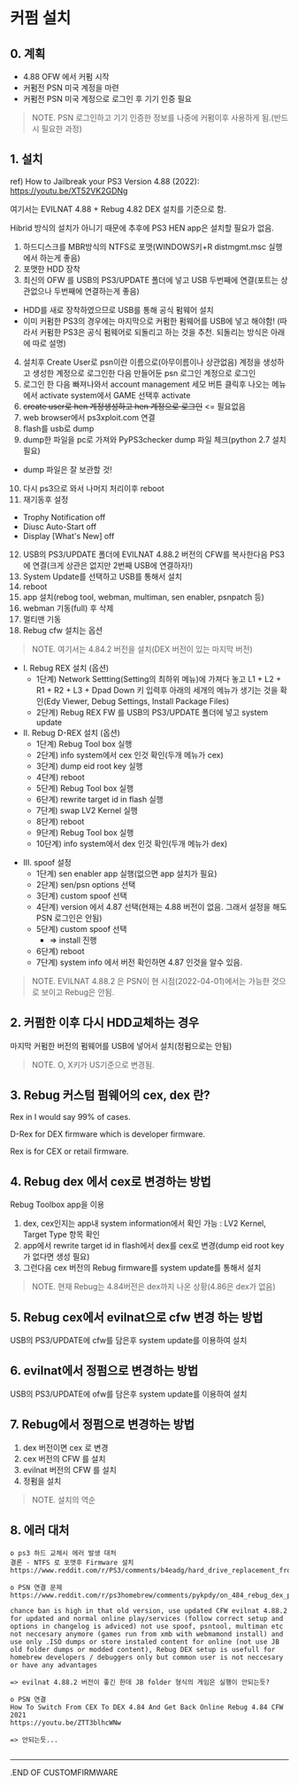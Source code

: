 # 커펌 설치

## 0. 계획
* 4.88 OFW 에서 커펌 시작
* 커펌전 PSN 미국 계정을 마련
* 커펌전 PSN 미국 계정으로 로그인 후 기기 인증 필요
> NOTE. PSN 로그인하고 기기 인증한 정보를 나중에 커펌이후 사용하게 됨.(반드시 필요한 과정)

## 1. 설치
ref) How to Jailbreak your PS3 Version 4.88 (2022):
      https://youtu.be/XT52VK2GDNg

여기서는 EVILNAT 4.88 + Rebug 4.82 DEX 설치를 기준으로 함. 

Hibrid 방식의 설치가 아니기 때문에 추후에 PS3 HEN app은 설치할 필요가 없음.

1. 하드디스크를 MBR방식의 NTFS로 포맷(WINDOWS키+R distmgmt.msc 실행에서 하는게 좋음)
2. 포맷한 HDD 장착
3. 최신의 OFW 를 USB의 PS3/UPDATE 폴더에 넣고 USB 두번째에 연결(포트는 상관없으나 두번째에 연결하는게 좋음)
* HDD를 새로 장착하였으므로 USB를 통해 공식 펌웨어 설치
* 이미 커펌한 PS3의 경우에는 마지막으로 커펌한 펌웨어를 USB에 넣고 해야함! (따라서 커펌한 PS3은 공식 펌웨어로 되돌리고 하는 것을 추천. 되돌리는 방식은 아래에 따로 설명)
4. 설치후 Create User로 psn이란 이름으로(아무이름이나 상관없음) 계정을 생성하고 생성한 계정으로 로그인한 다음 만들어둔 psn 로그인 계정으로 로그인
5. 로그인 한 다음 빠져나와서 account management 세모 버튼 클릭후 나오는 메뉴에서 activate system에서 GAME 선택후 activate
6. ~~create user로 hen 계정생성하고 hen 계정으로 로그인~~ <= 필요없음
7. web browser에서 ps3xploit.com 연결
8. flash를 usb로 dump
9. dump한 파일을 pc로 가져와 PyPS3checker dump 파일 체크(python 2.7 설치 필요)
* dump 파일은 잘 보관할 것!
10. 다시 ps3으로 와서 나머지 처리이후 reboot
11. 재기동후 설정
* Trophy Notification off
* Diusc Auto-Start off
* Display [What's New] off
12. USB의 PS3/UPDATE 폴더에 EVILNAT 4.88.2 버전의 CFW를 복사한다음 PS3에 연결(크게 상관은 없지만 2번째 USB에 연결하자!)
13. System Update를 선택하고 USB를 통해서 설치
14. reboot
15. app 설치(rebog tool, webman, multiman, sen enabler, psnpatch 등)
16. webman 기동(full) 후 삭제
17. 멀티맨 기동
18. Rebug cfw 설치는 옵션
> NOTE. 여기서는 4.84.2 버전을 설치(DEX 버전이 있는 마지막 버전)
+ I. Rebug REX 설치 (옵션)
   - 1단계) Network Settting(Setting의 최하위 메뉴)에 가져다 놓고 L1 + L2 + R1 + R2 + L3 + Dpad Down 키 입력후 아래의 세개의 메뉴가 생기는 것을 확인(Edy Viewer, Debug Settings, Install Package Files)
   - 2단계) Rebug REX FW 를 USB의 PS3/UPDATE 폴더에 넣고 system update
+ II. Rebug D-REX 설치 (옵션)
   - 1단계) Rebug Tool box 실행
   - 2단계) info system에서 cex 인것 확인(두개 메뉴가 cex)
   - 3단계) dump eid root key 실행
   - 4단계) reboot
   - 5단계) Rebug Tool box 실행
   - 6단계) rewrite target id in flash 실행
   - 7단계) swap LV2 Kernel 실행
   - 8단계) reboot
   - 9단계) Rebug Tool box 실행
   - 10단계) info system에서 dex 인것 확인(두개 메뉴가 dex)
* III. spoof 설정
   - 1단계) sen enabler app 실행(없으면 app 설치가 필요)
   - 2단계) sen/psn options 선택
   - 3단계) custom spoof 선택
   - 4단계) version 에서 4.87 선택(현재는 4.88 버전이 없음. 그래서 설정을 해도 PSN 로그인은 안됨)
   - 5단계) custom spoof 선택
     + => install 진행
   - 6단계) reboot
   - 7단계) system info 에서 버전 확인하면 4.87 인것을 알수 있음.

> NOTE. EVILNAT 4.88.2 은 PSN이 현 시점(2022-04-01)에서는 가능한 것으로 보이고 Rebug은 안됨.

## 2. 커펌한 이후 다시 HDD교체하는 경우
마지막 커펌한 버전의 펌웨어를 USB에 넣어서 설치(정펌으로는 안됨)
> NOTE. O, X키가 US기준으로 변경됨.

## 3. Rebug 커스텀 펌웨어의 cex, dex 란?
Rex in I would say 99% of cases.

D-Rex for DEX firmware which is developer firmware.

Rex is for CEX or retail firmware.

## 4. Rebug dex 에서 cex로 변경하는 방법
Rebug Toolbox app을 이용
1. dex, cex인지는 app내 system information에서 확인 가능 : LV2 Kernel, Target Type 항목 확인
2. app에서 rewrite target id in flash에서 dex를 cex로 변경(dump eid root key가 없다면 생성 필요)
3. 그런다음 cex 버전의 Rebug firmware를 system update를 통해서 설치
> NOTE. 현재 Rebug는 4.84버전은 dex까지 나온 상황(4.86은 dex가 없음)

## 5. Rebug cex에서 evilnat으로 cfw 변경 하는 방법
USB의 PS3/UPDATE에 cfw를 담은후 system update를 이용하여 설치

## 6. evilnat에서 정펌으로 변경하는 방법
USB의 PS3/UPDATE에 ofw를 담은후 system update를 이용하여 설치

## 7. Rebug에서 정펌으로 변경하는 방법
1. dex 버전이면 cex 로 변경
2. cex 버전의 CFW 를 설치
3. evilnat 버전의 CFW 를 설치
4. 정펌을 설치
> NOTE. 설치의 역순
 
## 8. 에러 대처 
```
o ps3 하드 교체시 에러 발생 대처
결론 - NTFS 로 포맷후 Firmware 설치
https://www.reddit.com/r/PS3/comments/b4eadg/hard_drive_replacement_from_hell_help_please/

o PSN 연결 문제
https://www.reddit.com/r/ps3homebrew/comments/pykpdy/on_484_rebug_dex_ps3_has_never_connected_to_psn/

chance ban is high in that old version, use updated CFW evilnat 4.88.2 for updated and normal online play/services (follow correct setup and options in changelog is adviced) not use spoof, psntool, multiman etc not neccesary anymore (games run from xmb with webmamond install) and use only .ISO dumps or store instaled content for online (not use JB old folder dumps or modded content), Rebug DEX setup is usefull for homebrew developers / debuggers only but common user is not neccesary or have any advantages

=> evilnat 4.88.2 버전이 좋긴 한데 JB folder 형식의 게임은 실행이 안되는듯?

o PSN 연결
How To Switch From CEX To DEX 4.84 And Get Back Online Rebug 4.84 CFW 2021
https://youtu.be/ZTT3blhcWNw

=> 안되는듯...


```

___
.END OF CUSTOMFIRMWARE
